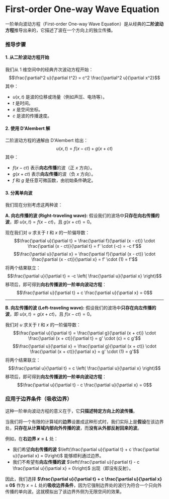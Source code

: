 # First-order One-way Wave Equation

一阶单向波动方程（First-order One-way Wave Equation）是从经典的**二阶波动方程**推导出来的，它描述了波在一个方向上的独立传播。

### 推导步骤

#### 1. 从二阶波动方程开始

我们从 1 维空间中的经典齐次波动方程开始：
$$\frac{\partial^2 u}{\partial t^2} = c^2 \frac{\partial^2 u}{\partial x^2}$$
其中：

- $u(x, t)$ 是波的位移或场量（例如声压、电场等）。
- $t$ 是时间。
- $x$ 是空间坐标。
- $c$ 是波的传播速度。

#### 2. 使用 D'Alembert 解

二阶波动方程的通解由 D'Alembert 给出：
$$u(x, t) = f(x - ct) + g(x + ct)$$
其中：

- $f(x - ct)$ 表示**向右传播**的波（正 $x$ 方向）。
- $g(x + ct)$ 表示**向左传播**的波（负 $x$ 方向）。
- $f$ 和 $g$ 是任意可微函数，由初始条件确定。

#### 3. 分离单向波

我们现在分别考虑这两种波：

**A. 向右传播的波 (Right-traveling wave):**
假设我们的波场中**只存在向右传播的波**，即 $u(x, t) = f(x - ct)$，且 $g(x+ct) = 0$。

现在我们对 $u$ 求关于 $t$ 和 $x$ 的一阶偏导数：
$$\frac{\partial u}{\partial t} = \frac{\partial f}{\partial (x - ct)} \cdot \frac{\partial (x - ct)}{\partial t} = f' \cdot (-c) = -c f'$$
$$\frac{\partial u}{\partial x} = \frac{\partial f}{\partial (x - ct)} \cdot \frac{\partial (x - ct)}{\partial x} = f' \cdot (1) = f'$$
将两个结果联立：
$$\frac{\partial u}{\partial t} = -c \left( \frac{\partial u}{\partial x} \right)$$
移项后，即可得到**向右传播波的一阶单向波动方程**：
$$\frac{\partial u}{\partial t} + c \frac{\partial u}{\partial x} = 0$$

---

**B. 向左传播的波 (Left-traveling wave):**
假设我们的波场中**只存在向左传播的波**，即 $u(x, t) = g(x + ct)$，且 $f(x-ct) = 0$。

我们对 $u$ 求关于 $t$ 和 $x$ 的一阶偏导数：
$$\frac{\partial u}{\partial t} = \frac{\partial g}{\partial (x + ct)} \cdot \frac{\partial (x + ct)}{\partial t} = g' \cdot (c) = c g'$$
$$\frac{\partial u}{\partial x} = \frac{\partial g}{\partial (x + ct)} \cdot \frac{\partial (x + ct)}{\partial x} = g' \cdot (1) = g'$$
将两个结果联立：
$$\frac{\partial u}{\partial t} = c \left( \frac{\partial u}{\partial x} \right)$$
移项后，即可得到**向左传播波的一阶单向波动方程**：
$$\frac{\partial u}{\partial t} - c \frac{\partial u}{\partial x} = 0$$

### 应用于边界条件（吸收边界）

这种一阶单向波动方程的意义在于，它**只描述特定方向上的波传播**。

当我们将一个有限的计算域的**边界**设置成这种形式时，我们实际上是**假设**在该边界处，**只存在从计算域内部向外传播的波**，而**没有从外部反射回来的波**。

例如，在**右边界 $x=L$** 处：

- 我们希望**向右传播的波** $\left(\frac{\partial u}{\partial t} + c \frac{\partial u}{\partial x} = 0\right)$ 能够顺利通过边界。
- 我们不希望有**向左传播的波** $\left(\frac{\partial u}{\partial t} - c \frac{\partial u}{\partial x} = 0\right)$ 出现（即没有反射）。

因此，我们选择 **$\frac{\partial u}{\partial t} + c \frac{\partial u}{\partial x} = 0$** 作为 $x=L$ 处的**吸收边界条件**，因为它强制边界处的波行为符合一个只向外传播的单向波。这就模拟出了该边界外侧为无限空间的效果。
